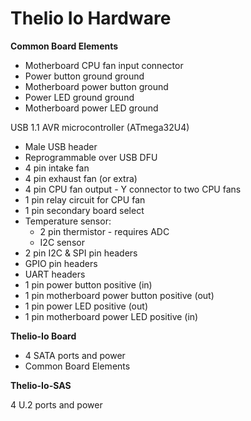 # Thelio Io Hardware

**Common Board Elements**

- Motherboard CPU fan input connector
- Power button ground ground
- Motherboard power button ground
- Power LED ground ground
- Motherboard power LED ground

USB 1.1 AVR microcontroller (ATmega32U4)
- Male USB header
- Reprogrammable over USB DFU
- 4 pin intake fan
- 4 pin exhaust fan (or extra)
- 4 pin CPU fan output - Y connector to two CPU fans
- 1 pin relay circuit for CPU fan
- 1 pin secondary board select
- Temperature sensor:
    - 2 pin thermistor - requires ADC
    - I2C sensor
- 2 pin I2C & SPI pin headers
- GPIO pin headers
- UART headers
- 1 pin power button positive (in)
- 1 pin motherboard power button positive (out)
- 1 pin power LED positive (out)
- 1 pin motherboard power LED positive (in)

**Thelio-Io Board**

- 4 SATA ports and power
- Common Board Elements

**Thelio-Io-SAS**

4 U.2 ports and power
